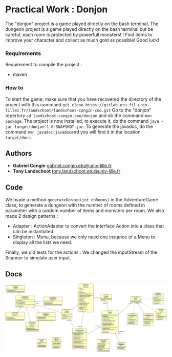# Practical Work : Donjon
The "donjon" project is a game played directly on the bash terminal. The dungeon project is a game played directly on the bash terminal but be careful, each room is protected by powerfull monsters! ! Find items to improve your character and collect as much gold as possible! Good luck!

### Requirements
Requirement to compile the project :

- maven

### How to
To start the game, make sure that you have recovered the directory of the project with this command `git clone https://gitlab-etu.fil.univ-lille1.fr/landschoot/landschoot-congin-coo.git`
Go to the "donjon" repertory `cd landschoot-congin-coo/donjon` and do the command `mvn package`. The project is now installed, to execute it, do the command `java -jar target/donjon-1.0-SNAPSHOT.jar`.
To generate the javadoc, do the command `mvn javadoc:javadoc`and you will find it in the location ``target/docs``.

## Authors
* **Gabriel Congin** gabriel.congin.etu@univ-lille.fr 
* **Tony Landschoot** tony.landschoot.etu@univ-lille.fr

## Code
We made a method `generateDonjon(int nbRooms)` in the AdventureGame class, to generate a dungeon with the number of rooms defined in parameter with a random number of items and monsters per room.
We also made 2 design patterns :

- Adapter : ActionAdapter to convert the interface Action into a class that can be instantiated.
- Singleton : Menu, because we only need one instance of a Menu to display all the lists we need.

Finally, we did tests for the actions : We changed the inputStream of the Scanner to simulate user input.

## Docs
![uml](src/main/resources/images/Untitled.png)